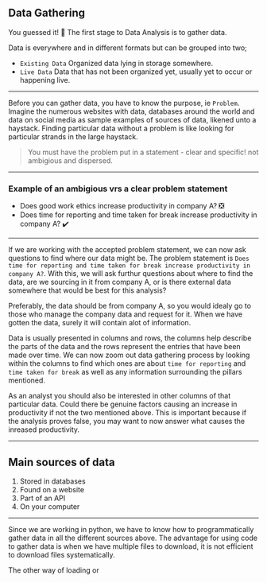 ## Data Gathering

You guessed it! 🎊
The first stage to Data Analysis is to gather data.

Data is everywhere and in different formats but can be grouped into two;
- `Existing Data` Organized data lying in storage somewhere.
- `Live Data` Data that has not been organized yet, usually yet to occur or happening live.

---
Before you can gather data, you have to know the purpose, ie `Problem`. 
Imagine the numerous websites with data, databases around the world and data on social media as sample examples of sources of data, likened unto a haystack.
Finding particular data without a problem is like looking for particular strands in the large haystack.

> You must have the problem put in a statement - clear and specific! not ambigious and dispersed.

---
### Example of an ambigious vrs a clear problem statement
- Does good work ethics increase productivity in company A? ❎
- Does time for reporting and time taken for break increase productivity in company A? ✔️

---
If we are working with the accepted problem statement, we can now ask questions to find where our data might be.
The problem statement is `Does time for reporting and time taken for break increase productivity in company A?`. With this, we will ask furthur questions about where to find the data, are we sourcing in it from company A, or is there external data somewhere that would be best for this analysis?

Preferably, the data should be from company A, so you would idealy go to those who manage the company data and request for it.
When we have gotten the data, surely it will contain alot of information. 

Data is usually presented in columns and rows, the columns help describe the parts of the data and the rows represent the entries that have been made over time.
We can now zoom out data gathering process by looking within the columns to find which ones are about `time for reporting` and `time taken for break` as well as any information surrounding the pillars mentioned.

As an analyst you should also be interested in other columns of that particular data. Could there be genuine factors causing an increase in productivity if not the two mentioned above. This is important because if the analysis proves false, you may want to now answer what causes the inreased productivity.

---
## Main sources of data
1. Stored in databases
2. Found on a website
3. Part of an API
4. On your computer

---
Since we are working in python, we have to know how to programmatically gather data in all the different sources above. The advantage for using code to gather data is when we have multiple files to download, it is not efficient to download files systematically.

The other way of loading or
